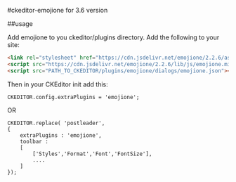 #ckeditor-emojione for 3.6 version

##usage

Add emojione to you ckeditor/plugins directory.
Add the following to your site:

```html
<link rel="stylesheet" href="https://cdn.jsdelivr.net/emojione/2.2.6/assets/css/emojione.min.css"/>
<script src="https://cdn.jsdelivr.net/emojione/2.2.6/lib/js/emojione.min.js"></script>
<script src="PATH_TO_CKEDITOR/plugins/emojione/dialogs/emojione.json"></script>
```

Then in your CKEditor init add this:

```
CKEDITOR.config.extraPlugins = 'emojione';
```

OR 

```
CKEDITOR.replace( 'postleader',
{
	extraPlugins : 'emojione',
	toolbar :
	[
		['Styles','Format','Font','FontSize'],
		....
	]
});
```